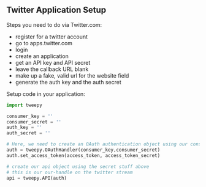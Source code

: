 ## Twitter Application Setup

Steps you need to do via Twitter.com:

+ register for a twitter account
+ go to apps.twitter.com
+ login
+ create an application
+ get an API key and API secret
+ leave the callback URL blank
+ make up a fake, valid url for the website field
+ generate the auth key and the auth secret

Setup code in your application:

````python
import tweepy

consumer_key = ''
consumer_secret = ''
auth_key = ''
auth_secret = '' 

# Here, we need to create an OAuth authentication object using our consumer key and secret
auth = tweepy.OAuthHandler(consumer_key,consumer_secret)
auth.set_access_token(access_token, access_token_secret)

# create our api object using the secret stuff above
# this is our our-handle on the twitter stream
api = tweepy.API(auth)

````
